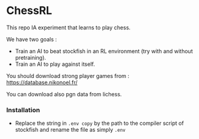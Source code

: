 # ChessRL

This repo IA experiment that learns to play chess.

We have two goals :

* Train an AI to beat stockfish in an RL environment (try with and without pretraining).
* Train an AI to play against itself.


You should download strong player games from : https://database.nikonoel.fr/

You can download also pgn data from lichess.
### Installation
- Replace the string in `.env copy` by the path to the compiler script of stockfish and rename the file as simply `.env`

